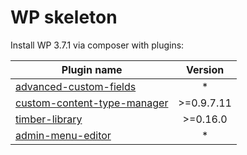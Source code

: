 # WP skeleton

Install WP 3.7.1 via composer with plugins:

| Plugin name   																			| 	Version  	|
| ----------------------------------------------------------------------------------------- |:-------------:|
| [advanced-custom-fields](http://wordpress.org/plugins/advanced-custom-fields/) 			| 	* 			|
| [custom-content-type-manager](http://wordpress.org/plugins/custom-content-type-manager/) 	| 	>=0.9.7.11 	|
| [timber-library](http://wordpress.org/plugins/timber-library/) 							| 	>=0.16.0 	|
| [admin-menu-editor](http://wordpress.org/plugins/admin-menu-editor/) 						| 	* 			|
